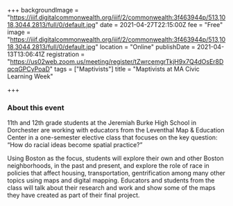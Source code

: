 +++
backgroundImage = "https://iiif.digitalcommonwealth.org/iiif/2/commonwealth:3f463944p/513,1018,3044,2813/full/0/default.jpg"
date = 2021-04-27T22:15:00Z
fee = "Free"
image = "https://iiif.digitalcommonwealth.org/iiif/2/commonwealth:3f463944p/513,1018,3044,2813/full/0/default.jpg"
location = "Online"
publishDate = 2021-04-13T13:06:41Z
registration = "https://us02web.zoom.us/meeting/register/tZwrcemgrTkjH9x7Q4dOsEr8DqcqGPCyPoaD"
tags = ["Maptivists"]
title = "Maptivists at MA Civic Learning Week"

+++
### About this event

11th and 12th grade students at the Jeremiah Burke High School in Dorchester are working with educators from the Leventhal Map & Education Center in a one-semester elective class that focuses on the key question: “How do racial ideas become spatial practice?”

Using Boston as the focus, students will explore their own and other Boston neighborhoods, in the past and present, and explore the role of race in policies that affect housing, transportation, gentrification among many other topics using maps and digital mapping. Educators and students from the class will talk about their research and work and show some of the maps they have created as part of their final project.
